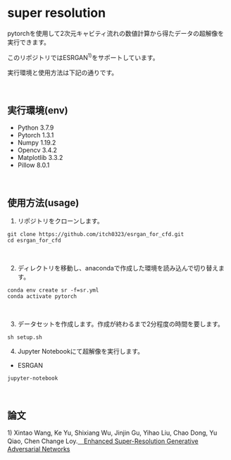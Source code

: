 # super resolution
pytorchを使用して2次元キャビティ流れの数値計算から得たデータの超解像を実行できます。

このリポジトリではESRGAN<sup>1)</sup>をサポートしています。

実行環境と使用方法は下記の通りです。

<br>

## 実行環境(env)
- Python 3.7.9
- Pytorch 1.3.1
- Numpy 1.19.2
- Opencv 3.4.2
- Matplotlib 3.3.2
- Pillow 8.0.1

<br>

## 使用方法(usage)
1. リポジトリをクローンします。
```
git clone https://github.com/itch0323/esrgan_for_cfd.git
cd esrgan_for_cfd
```

<br>

2. ディレクトリを移動し、anacondaで作成した環境を読み込んで切り替えます。
```
conda env create sr -f=sr.yml
conda activate pytorch
```

<br>

3. データセットを作成します。作成が終わるまで2分程度の時間を要します。
```
sh setup.sh
```

4. Jupyter Notebookにて超解像を実行します。
- ESRGAN
```
jupyter-notebook
```
<br>


## 論文
<p>1) Xintao Wang, Ke Yu, Shixiang Wu, Jinjin Gu, Yihao Liu, Chao Dong, Yu Qiao, Chen Change Loy.<a href="https://arxiv.org/pdf/1809.00219.pdf">　Enhanced Super-Resolution Generative Adversarial Networks</a>
